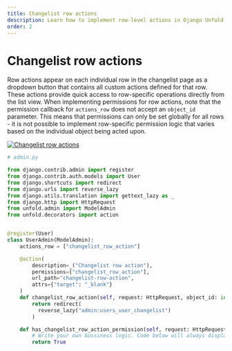 ```yaml
---
title: Changelist row actions
description: Learn how to implement row-level actions in Django Unfold's admin interface, including dropdown menus, permission handling, and custom action callbacks for efficient object-specific operations.
order: 2
---
```


# Changelist row actions

Row actions appear on each individual row in the changelist page as a dropdown button that contains all custom actions defined for that row. These actions provide quick access to row-specific operations directly from the list view. When implementing permissions for row actions, note that the permission callback for `actions_row` does not accept an `object_id` parameter. This means that permissions can only be set globally for all rows - it is not possible to implement row-specific permission logic that varies based on the individual object being acted upon.

[![Changelist row actions](/static/docs/actions/changelist-row-actions.webp)](/static/docs/actions/changelist-row-actions.webp)

```python
# admin.py

from django.contrib.admin import register
from django.contrib.auth.models import User
from django.shortcuts import redirect
from django.urls import reverse_lazy
from django.utils.translation import gettext_lazy as _
from django.http import HttpRequest
from unfold.admin import ModelAdmin
from unfold.decorators import action


@register(User)
class UserAdmin(ModelAdmin):
    actions_row = ["changelist_row_action"]

    @action(
        description=_("Changelist row action"),
        permissions=["changelist_row_action"],
        url_path="changelist-row-action",
        attrs={"target": "_blank"}
    )
    def changelist_row_action(self, request: HttpRequest, object_id: int):
        return redirect(
          reverse_lazy("admin:users_user_changelist")
        )

    def has_changelist_row_action_permission(self, request: HttpRequest):
        # Write your own bussiness logic. Code below will always display an action.
        return True
```
